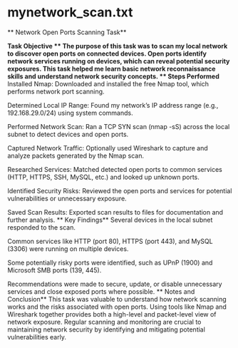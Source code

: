 # mynetwork_scan.txt
**
Network Open Ports Scanning Task**

**Task Objective
**
The purpose of this task was to scan my local network to discover open ports on connected devices. Open ports identify network services running on devices, which can reveal potential security exposures. This task helped me learn basic network reconnaissance skills and understand network security concepts.
**
Steps Performed**
Installed Nmap: Downloaded and installed the free Nmap tool, which performs network port scanning.

Determined Local IP Range: Found my network’s IP address range (e.g., 192.168.29.0/24) using system commands.

Performed Network Scan: Ran a TCP SYN scan (nmap -sS) across the local subnet to detect devices and open ports.

Captured Network Traffic: Optionally used Wireshark to capture and analyze packets generated by the Nmap scan.

Researched Services: Matched detected open ports to common services (HTTP, HTTPS, SSH, MySQL, etc.) and looked up unknown ports.

Identified Security Risks: Reviewed the open ports and services for potential vulnerabilities or unnecessary exposure.

Saved Scan Results: Exported scan results to files for documentation and further analysis.
**
Key Findings**
Several devices in the local subnet responded to the scan.

Common services like HTTP (port 80), HTTPS (port 443), and MySQL (3306) were running on multiple devices.

Some potentially risky ports were identified, such as UPnP (1900) and Microsoft SMB ports (139, 445).

Recommendations were made to secure, update, or disable unnecessary services and close exposed ports where possible.
**
Notes and Conclusion**
This task was valuable to understand how network scanning works and the risks associated with open ports. Using tools like Nmap and Wireshark together provides both a high-level and packet-level view of network exposure. Regular scanning and monitoring are crucial to maintaining network security by identifying and mitigating potential vulnerabilities early.
